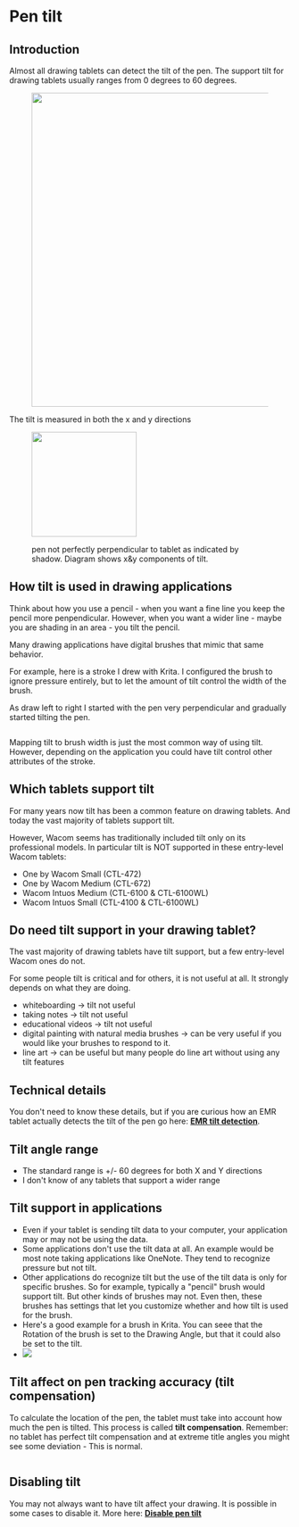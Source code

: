 # Pen tilt

## Introduction

Almost all drawing tablets can detect the tilt of the pen. The support tilt for drawing tablets usually ranges from 0 degrees to 60 degrees.

<figure><img src="../../.gitbook/assets/Slide_20240506_184008 (1).png" alt="" width="563"><figcaption></figcaption></figure>



The tilt is measured in both the x and y directions

<div align="left">

<figure><img src="../../.gitbook/assets/image (72).png" alt="" width="188"><figcaption><p>pen not perfectly perpendicular to tablet as indicated by shadow. Diagram shows x&#x26;y components of tilt.</p></figcaption></figure>

</div>

## How tilt is used in drawing applications

Think about how you use a pencil - when you want a fine line you keep the pencil more penpendicular. However, when you want a wider line - maybe you are shading in an area - you tilt the pencil.

Many drawing applications have digital brushes that mimic that same behavior.

For example, here is a stroke I drew with Krita. I configured the brush to ignore pressure entirely, but to let the amount of tilt control the width of the brush.

As draw left to right I started with the pen very perpendicular and gradually started tilting the pen.&#x20;

<figure><img src="../../.gitbook/assets/tilt demo.png" alt=""><figcaption></figcaption></figure>

Mapping tilt to brush width is just the most common way of using tilt. However, depending on the application you could have tilt control other attributes of the stroke.

## Which tablets support tilt

For many years now tilt has been a common feature on drawing tablets. And today the vast majority of tablets support tilt.

However, Wacom seems has traditionally included tilt only on its professional models. In particular tilt is NOT supported in these entry-level Wacom tablets:&#x20;

* One by Wacom Small (CTL-472)
* One by Wacom Medium (CTL-672)
* Wacom Intuos Medium (CTL-6100 & CTL-6100WL)
* Wacom Intuos Small (CTL-4100 &  CTL-6100WL)

## Do need tilt support in your drawing tablet?

The vast majority of drawing tablets have tilt support, but a few entry-level Wacom ones do not.

For some people tilt is critical and for others, it is not useful at all. It strongly depends on what they are doing.

* whiteboarding -> tilt not  useful
* taking notes -> tilt not useful
* educational videos -> tilt not useful
* digital painting with natural media brushes -> can be very useful if you would like your brushes to respond to it.&#x20;
* line art -> can be useful but many people do line art without using any tilt features

## Technical details

You don't need to know these details, but if you are curious how an EMR tablet actually detects the tilt of the pen go here: [**EMR tilt detection**](../../technology/emr/emr-tilt-detection.md).

## **Tilt angle range**

* The standard range is +/- 60 degrees for both X and Y directions
* I don't know of any tablets that support a wider range

## Tilt support in applications

* Even if your tablet is sending tilt data to your computer, your application may or may not be using the data.
* Some applications don't use the tilt data at all. An example would be most note taking applications like OneNote. They tend to recognize pressure but not tilt.
* Other applications do recognize tilt but the use of the tilt data is only for specific brushes. So for example, typically a "pencil" brush would support tilt. But other kinds of  brushes may not. Even then, these brushes has settings that let you customize whether and how tilt is used for the brush.
* Here's a good example for a brush in Krita. You can seee that the Rotation of the brush is set to the Drawing Angle, but that it could also be set to the tilt.
* ![](<../../.gitbook/assets/image (88).png>)

## Tilt affect on pen tracking accuracy (tilt compensation)

To calculate the location of the pen, the tablet must take into account how much the pen is tilted. This process is called **tilt compensation**. Remember: no tablet has perfect tilt compensation and at extreme title angles you might see some deviation - This is normal.

<figure><img src="../../.gitbook/assets/image (1) (1) (1) (1) (1) (1) (1) (1) (1) (1).png" alt=""><figcaption></figcaption></figure>

## Disabling tilt

You may not always want to have tilt affect your drawing. It is possible in some cases to disable it. More here: [**Disable pen tilt**](disable-pen-tilt.md)&#x20;

